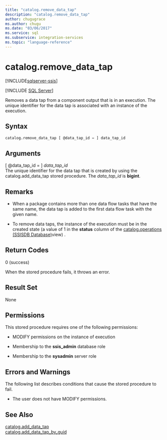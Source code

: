 ```yaml
---
title: "catalog.remove_data_tap"
description: "catalog.remove_data_tap"
author: chugugrace
ms.author: chugu
ms.date: "03/06/2017"
ms.service: sql
ms.subservice: integration-services
ms.topic: "language-reference"
---
```

# catalog.remove_data_tap 

[!INCLUDE[sqlserver-ssis](../../includes/applies-to-version/sqlserver-ssis.md)]


[!INCLUDE [SQL Server](../../includes/applies-to-version/sqlserver.md)]

  Removes a data tap from a component output that is in an execution. The unique identifier for the data tap is associated with an instance of the execution.  
  
## Syntax  
  
```sql  
catalog.remove_data_tap [ @data_tap_id = ] data_tap_id  
```  
  
## Arguments  
 [ @data_tap_id = ] *data_tap_id*  
 The unique identifier for the data tap that is created by using the catalog.add_data_tap stored procedure. The *data_tap_id* is **bigint**.  
  
## Remarks  

- When a package contains more than one data flow tasks that have the same name, the data tap is added to the first data flow task with the given name.  
  
- To remove data taps, the instance of the execution must be in the created state (a value of 1 in the **status** column of the [catalog.operations &#40;SSISDB Database&#41;](../../integration-services/system-views/catalog-operations-ssisdb-database.md)view) .  
  
## Return Codes  
 0 (success)  
  
 When the stored procedure fails, it throws an error.  
  
## Result Set  
 None  
  
## Permissions  
 This stored procedure requires one of the following permissions:  
  
-   MODIFY permissions on the instance of execution  
  
-   Membership to the **ssis_admin** database role  
  
-   Membership to the **sysadmin** server role  
  
## Errors and Warnings  
 The following list describes conditions that cause the stored procedure to fail.  
  
-   The user does not have MODIFY permissions.  
  
## See Also  
 [catalog.add_data_tap](../../integration-services/system-stored-procedures/catalog-add-data-tap.md)   
 [catalog.add_data_tap_by_guid](../../integration-services/system-stored-procedures/catalog-add-data-tap-by-guid.md)  
  
  
